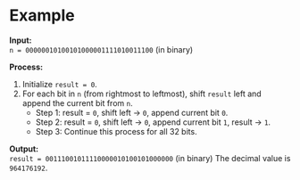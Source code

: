 # Example

**Input:**  
`n = 00000010100101000001111010011100` (in binary)

**Process:**
1. Initialize `result = 0`.
2. For each bit in `n` (from rightmost to leftmost), shift `result` left and append the current bit from `n`.
    - Step 1: result = `0`, shift left → `0`, append current bit `0`.
    - Step 2: result = `0`, shift left → `0`, append current bit `1`, result → `1`.
    - Step 3: Continue this process for all 32 bits.

**Output:**  
`result = 00111001011110000010100101000000` (in binary) The decimal value is `964176192`.